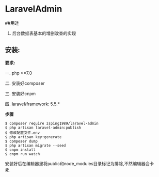 # LaravelAdmin
##用途
1. 后台数据表基本的增删改查的实现

## 安装:
**要求:**

一. php >=7.0

二. 安装好composer

三. 安装好cnpm

四. laravel/framework: 5.5.*


**步骤**
```
$ composer require zsping1989/laravel-admin
$ php artisan laravel-admin:publish
$ 修改配置文件.env
$ php artisan key:generate
$ composer dump
$ php artisan migrate --seed
$ cnpm install
$ cnpm run watch
```

安装好后在编辑器里将public和node_modules目录标记为排除,不然编辑器会卡死